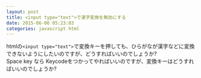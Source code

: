 ```yaml
---
layout: post
title: <input type="text">で漢字変換を無効にする
date: 2015-06-06 05:23:03
categories: javascript html
---
```

<p>htmlの<code>&lt;input type="text"&gt;</code>で変換キーを押しても、ひらがなが漢字などに変換できないようにしたいのですが、どうすればいいのでしょうか?<br>
Space key なら Keycodeをつかってやればいいのですが、変換キーはどうすればいいのでしょうか?</p>
